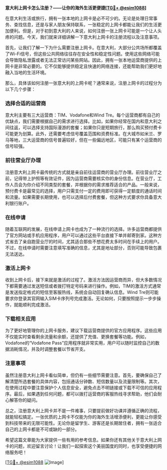 **意大利上网卡怎么注册？——让你的海外生活更便捷[[TG💪+ @esim1088](https://t.me/s/esim1088)]**

在意大利生活或旅行，拥有一张本地的上网卡是必不可少的。无论是处理日常事务、查找信息，还是与家人朋友保持联系，一张稳定的上网卡都能让我们的生活更加便利。但是，对于初到意大利的人来说，如何注册一张上网卡可能是一个让人头疼的问题。今天，我们就来详细讲解一下意大利上网卡的注册流程以及注意事项。

首先，让我们了解一下为什么需要注册上网卡。在意大利，大部分公共场所都覆盖了Wi-Fi信号，但这些公共网络往往存在安全性和稳定性问题。使用这些网络可能会导致隐私泄露或者无法正常访问某些网站。因此，拥有一张本地运营商提供的上网卡是非常必要的。它不仅能够提供稳定且快速的网络连接，还能帮助我们更好地融入当地的生活环境。

那么，具体该如何注册一张意大利的上网卡呢？通常来说，注册上网卡的过程分为以下几个步骤：

### **选择合适的运营商**
意大利主要有三大运营商：TIM、Vodafone和Wind Tre。每个运营商都有自己的优缺点，我们需要根据自己的需求进行选择。比如，如果你经常在国内和意大利之间往返，可以选择支持国际漫游的套餐；如果你只是短期旅行，那么购买预付费卡可能更为划算。此外，还需要考虑信号覆盖范围和资费标准。在大城市如米兰、罗马等地，三大运营商的信号普遍较好，但在一些偏远地区，可能只有某个运营商的信号较强。

### **前往营业厅办理**
注册意大利上网卡最传统的方式就是亲自前往运营商的营业厅办理。前往营业厅之前，记得带上护照等有效证件，因为运营商需要核实你的身份信息。在营业厅，工作人员会为你介绍不同类型的套餐，并根据你的需求推荐适合的产品。一般来说，预付费卡是最常见的选择，用户只需支付一定的费用即可获得一定额度的通话时间和流量。如果需要长期使用，也可以选择后付费套餐，但这种方式要求你具备意大利银行账户。

### **在线申请**
随着互联网的发展，在线申请上网卡也成为了一种流行的选择。许多运营商都提供了官方网站或手机应用程序，用户可以通过这些平台直接下单并邮寄到家。这种方式省去了亲自跑营业厅的时间，尤其适合那些不想花费太多时间在手续上的用户。不过，在线申请时需要注意填写准确的信息，尤其是地址部分，否则可能导致包裹无法送达。

### **激活上网卡**
收到上网卡后，接下来就是激活的过程了。激活方法因运营商而异，但大多数情况下都需要通过发送短信或者拨打特定号码来进行操作。例如，TIM的激活方式通常是发送指定格式的短信至客服热线，系统会自动回复确认信息。Wind Tre则可能要求你登录其官网输入SIM卡序列号完成激活。无论如何，只要按照提示一步步操作，就能顺利完成激活。

### **下载相关应用**
为了更好地管理你的上网卡服务，建议下载运营商提供的官方应用程序。这些应用不仅能实时查看剩余流量和余额，还提供了充值、更换套餐等功能。例如，Vodafone的“Vodafone Pass”应用程序就非常实用，用户可以随时监控自己的数据消耗情况，并及时调整套餐以节省开支。

### **注意事项**
虽然注册意大利上网卡看似简单，但仍有一些细节需要注意。首先，要确保自己了解清楚所选套餐的具体内容，包括通话分钟数、短信数量以及流量限制等。其次，在使用过程中要注意保护个人信息安全，避免点击不明链接或下载不可信的应用程序。最后，如果遇到任何问题，都可以拨打运营商的客服热线寻求帮助，他们会耐心解答你的疑问。

总之，注册意大利上网卡并不是一件难事，只要提前做好功课并遵循正确的流程，就能轻松搞定。一张优质的上网卡不仅能为你的海外生活增添便利，更能让你感受到科技带来的无限可能性。无论你是留学生、游客还是长期居住者，拥有一张适合自己的上网卡都是不可或缺的一部分。

希望这篇文章能为大家提供一些有用的参考信息。如果你还有其他关于意大利上网卡的问题，欢迎留言讨论！让我们一起探索这个美丽国度的同时，也享受便捷的网络服务吧！

[[TG💪+ @esim1088](https://t.me/s/esim1088) ![Image](https://i.postimg.cc/4NQfJmqS/Snipaste-2025-05-13-00-14-12.png)]